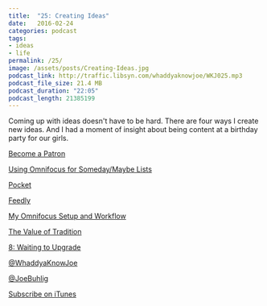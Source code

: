 ```yaml
---
title:  "25: Creating Ideas"
date:   2016-02-24
categories: podcast
tags:
- ideas
- life
permalink: /25/
image: /assets/posts/Creating-Ideas.jpg
podcast_link: http://traffic.libsyn.com/whaddyaknowjoe/WKJ025.mp3
podcast_file_size: 21.4 MB
podcast_duration: "22:05"
podcast_length: 21385199
---
```

Coming up with ideas doesn't have to be hard. There are four ways I create new ideas. And I had a moment of insight about being content at a birthday party for our girls.
<!--more-->

[Become a Patron](http://joebuhlig.com/patron/)

[Using Omnifocus for Someday/Maybe Lists](http://joebuhlig.com/using-omnifocus-for-somedaymaybe-lists/)

[Pocket](https://getpocket.com/)

[Feedly](http://feedly.com)

[My Omnifocus Setup and Workflow](http://joebuhlig.com/omnifocus-setup-workflow/)

[The Value of Tradition](http://joebuhlig.com/the-value-of-tradition/)

[8: Waiting to Upgrade](http://joebuhlig.com/8/)

[@WhaddyaKnowJoe](https://twitter.com/whaddyaknowjoe)

[@JoeBuhlig](https://twitter.com/JoeBuhlig)

[Subscribe on iTunes](https://itunes.apple.com/us/podcast/whaddya-know-joe/id1035426948)